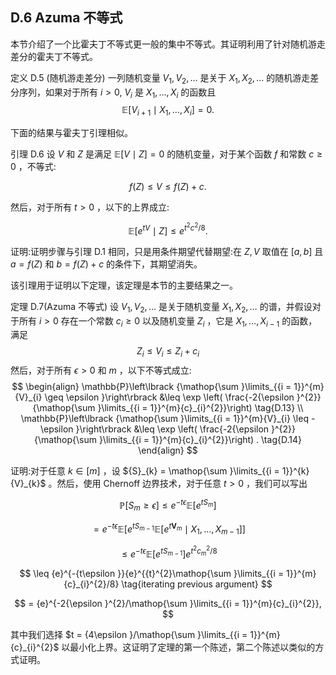 ## D.6 Azuma 不等式

本节介绍了一个比霍夫丁不等式更一般的集中不等式。其证明利用了针对随机游走差分的霍夫丁不等式。

定义 D.5 (随机游走差分)
一列随机变量 ${V}_{1},{V}_{2},\ldots$ 是关于 ${X}_{1},{X}_{2},\ldots$ 的随机游走差分序列，如果对于所有 $i > 0$, ${V}_{i}$ 是 ${X}_{1},\ldots ,{X}_{i}$ 的函数且
$$
\mathbb{E}\left\lbrack {{V}_{i + 1} \mid {X}_{1},\ldots ,{X}_{i}}\right\rbrack = 0. \tag{D.9}
$$

下面的结果与霍夫丁引理相似。

引理 D.6 设 $V$ 和 $Z$ 是满足 $\mathbb{E}\left\lbrack {V \mid Z}\right\rbrack = 0$ 的随机变量，对于某个函数 $f$ 和常数 $c \geq 0$ ，不等式:

$$
f\left( Z\right) \leq V \leq f\left( Z\right) + c. \tag{D.10}
$$

然后，对于所有 $t > 0$ ，以下的上界成立:

$$
\mathbb{E}\left\lbrack {{e}^{tV} \mid Z}\right\rbrack \leq {e}^{{t}^{2}{c}^{2}/8}. \tag{D.11}
$$

证明:证明步骤与引理 D.1 相同，只是用条件期望代替期望:在 $Z, V$ 取值在 $\left\lbrack {a, b}\right\rbrack$ 且 $a = f\left( Z\right)$ 和 $b = f\left( Z\right) + c$ 的条件下，其期望消失。

该引理用于证明以下定理，该定理是本节的主要结果之一。

定理 D.7(Azuma 不等式) 
设 ${V}_{1},{V}_{2},\ldots$  是关于随机变量 ${X}_{1},{X}_{2},\ldots$ 的谱，并假设对于所有 $i > 0$ 存在一个常数 ${c}_{i} \geq 0$ 以及随机变量 ${Z}_{i}$ ，它是 ${X}_{1},\ldots ,{X}_{i - 1}$ 的函数，满足
$$
{Z}_{i} \leq {V}_{i} \leq {Z}_{i} + {c}_{i} \tag{D.12}
$$
然后，对于所有 $\epsilon > 0$ 和 $m$ ，以下不等式成立:
$$
\begin{align}
\mathbb{P}\left\lbrack {\mathop{\sum }\limits_{{i = 1}}^{m}{V}_{i} \geq \epsilon }\right\rbrack &\leq \exp \left( \frac{-2{\epsilon }^{2}}{\mathop{\sum }\limits_{{i = 1}}^{m}{c}_{i}^{2}}\right) \tag{D.13} \\
\mathbb{P}\left\lbrack {\mathop{\sum }\limits_{{i = 1}}^{m}{V}_{i} \leq - \epsilon }\right\rbrack &\leq \exp \left( \frac{-2{\epsilon }^{2}}{\mathop{\sum }\limits_{{i = 1}}^{m}{c}_{i}^{2}}\right) . \tag{D.14}
\end{align}
$$

证明:对于任意 $k \in \left\lbrack m\right\rbrack$ ，设 ${S}_{k} = \mathop{\sum }\limits_{{i = 1}}^{k}{V}_{k}$ 。然后，使用 Chernoff 边界技术，对于任意 $t > 0$ ，我们可以写出

$$
\mathbb{P}\left\lbrack {{S}_{m} \geq \epsilon }\right\rbrack \leq {e}^{-{t\epsilon }}\mathbb{E}\left\lbrack {e}^{t{S}_{m}}\right\rbrack
$$

$$
= {e}^{-{t\epsilon }}\mathbb{E}\left\lbrack {{e}^{t{S}_{m - 1}}\mathbb{E}\left\lbrack {{e}^{t{\mathbf{V}}_{m}} \mid {X}_{1},\ldots ,{X}_{m - 1}}\right\rbrack }\right\rbrack
$$

$$
\leq {e}^{-{t\epsilon }}\mathbb{E}\left\lbrack {e}^{t{S}_{m - 1}}\right\rbrack {e}^{{t}^{2}{c}_{m}^{2}/8} \tag{lemma D.6}
$$

$$
\leq {e}^{-{t\epsilon }}{e}^{{t}^{2}\mathop{\sum }\limits_{{i = 1}}^{m}{c}_{i}^{2}/8} \tag{iterating previous argument}
$$

$$
= {e}^{-2{\epsilon }^{2}/\mathop{\sum }\limits_{{i = 1}}^{m}{c}_{i}^{2}},
$$

其中我们选择 $t = {4\epsilon }/\mathop{\sum }\limits_{{i = 1}}^{m}{c}_{i}^{2}$ 以最小化上界。这证明了定理的第一个陈述，第二个陈述以类似的方式证明。